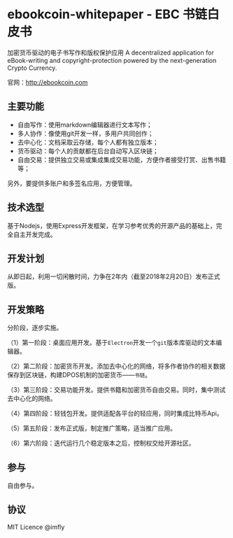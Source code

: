 # ebookcoin-whitepaper - EBC 书链白皮书


加密货币驱动的电子书写作和版权保护应用
A decentralized application for eBook-writing and copyright-protection powered by the next-generation Crypto Currency.

官网：http://ebookcoin.com

## 主要功能

* 自由写作：使用markdown编辑器进行文本写作；
* 多人协作：像使用git开发一样，多用户共同创作；
* 去中心化：文档采取云存储，每个人都有独立版本；
* 货币驱动：每个人的贡献都在后台自动写入区块链；
* 自由交易：提供独立交易或集成集成交易功能，方便作者接受打赏、出售书籍等；

另外，要提供多账户和多签名应用，方便管理。

## 技术选型

基于Nodejs，使用Express开发框架，在学习参考优秀的开源产品的基础上，完全自主开发完成。

## 开发计划

从即日起，利用一切闲散时间，力争在2年内（截至2018年2月20日）发布正式版。

## 开发策略

分阶段，逐步实施。

（1）第一阶段：桌面应用开发。基于`Electron`开发一个`git`版本库驱动的文本编辑器。

（2）第二阶段：加密货币开发。添加去中心化的网络，将多作者协作的相关数据保存到区块链，构建DPOS机制的加密货币——`书链`。

（3）第三阶段：交易功能开发。提供书籍和加密货币自由交易。同时，集中测试去中心化的网络。

（4）第四阶段：轻钱包开发。提供适配各平台的轻应用，同时集成比特币Api。

（5）第五阶段：发布正式版，制定推广策略，适当推广应用。

（6）第六阶段：迭代运行几个稳定版本之后，控制权交给开源社区。

## 参与

自由参与。

## 协议

MIT Licence @imfly
